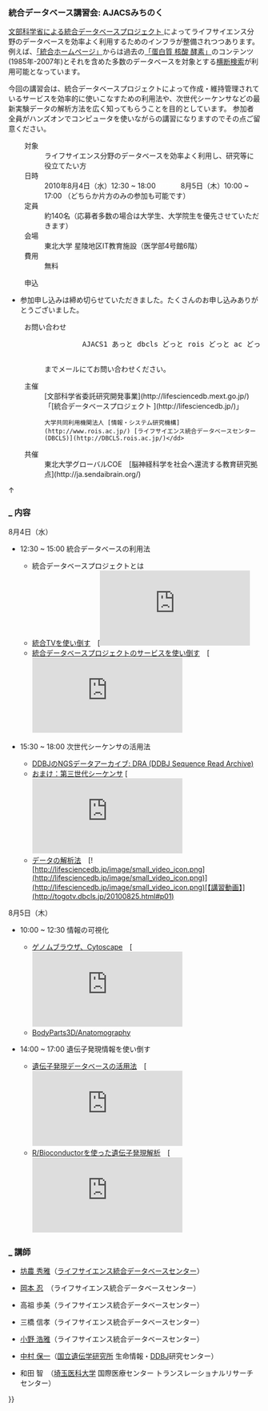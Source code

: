 ###  統合データベース講習会: AJACSみちのく  

[文部科学省による統合データベースプロジェクト ](http://lifesciencedb.mext.go.jp/)によってライフサイエンス分野のデータベースを効率よく利用するためのインフラが整備されつつあります。例えば、[「統合ホームページ」](http://lifesciencedb.jp/)からは過去の[「蛋白質 核酸 酵素」](http://www.kyoritsu-pub.co.jp/pne/)のコンテンツ(1985年-2007年)とそれを含めた多数のデータベースを対象とする[横断検索](http://lifesciencedb.jp/dbsearch/)が利用可能となっています。

今回の講習会は、統合データベースプロジェクトによって作成・維持管理されているサービスを効率的に使いこなすための利用法や、次世代シーケンサなどの最新実験データの解析方法を広く知ってもらうことを目的としています。
参加者全員がハンズオンでコンピュータを使いながらの講習になりますのでその点ご留意ください。

<dl class="list1" style="padding-left:16px;margin-left:16px">
<dt>対象</dt>
<dd>ライフサイエンス分野のデータベースを効率よく利用し、研究等に役立てたい方</dd>
<dt>日時</dt>
<dd>2010年8月4日（水）12:30 ~ 18:00  
<span style="color:white">2010年</span>8月5日（木）10:00 ~ 17:00  
（どちらか片方のみの参加も可能です）</dd>
<dt>定員</dt>
<dd>約140名（応募者多数の場合は大学生、大学院生を優先させていただきます）</dd>
<dt>会場</dt>
<dd>東北大学 星陵地区IT教育施設（医学部4号館6階）</dd>
<dt>費用</dt>
<dd>無料</dd>
</dl>

<dl class="list1" style="padding-left:16px;margin-left:16px">
    <dt>申込</dt>
</dl>

* 参加申し込みは締め切らせていただきました。たくさんのお申し込みありがとうございました。

<dl class="list1" style="padding-left:16px;margin-left:16px">
    <dt>お問い合わせ</dt>
    <dd>
        <pre>
         AJACS1 あっと dbcls どっと rois どっと ac どっと jp
        </pre>
        までメールにてお問い合わせください。
    </dd>
</dl>

<dl class="list1" style="padding-left:16px;margin-left:16px">
    <dt>主催</dt>
    <dd>[文部科学省委託研究開発事業](http://lifesciencedb.mext.go.jp/)「[統合データベースプロジェクト ](http://lifesciencedb.jp/)」   

    大学共同利用機関法人 [情報・システム研究機構](http://www.rois.ac.jp/) [ライフサイエンス統合データベースセンター(DBCLS)](http://DBCLS.rois.ac.jp/)</dd>
</dl>

<dl class="list1" style="padding-left:16px;margin-left:16px">
    <dt>共催</dt>
    <dd>東北大学グローバルCOE　[脳神経科学を社会へ還流する教育研究拠点](http://ja.sendaibrain.org/)</dd>
</dl>

<div class="jumpmenu">↑</div>

### [_](http://MotDB.DBCLS.jp/?AJACS21#y009abe6 "y009abe6") 内容  

8月4日（水）

* 12:30 ~ 15:00 統合データベースの利用法

    * 統合データベースプロジェクトとは
    * [統合TVを使い倒す](01_hono1.md)　[![http://lifesciencedb.jp/image/small_video_icon.png](http://lifesciencedb.jp/image/small_video_icon.png)](http://lifesciencedb.jp/image/small_video_icon.png)[【講習動画】 ](http://togotv.dbcls.jp/20100828.html#p01)
    * [統合データベースプロジェクトのサービスを使い倒す](02_bono1.md)　[![http://lifesciencedb.jp/image/small_video_icon.png](http://lifesciencedb.jp/image/small_video_icon.png)](http://lifesciencedb.jp/image/small_video_icon.png)[【講習動画】 ](http://togotv.dbcls.jp/20100823.html#p01)

* 15:30 ~ 18:00 次世代シーケンサの活用法

    * [DDBJのNGSデータアーカイブ: DRA (DDBJ Sequence Read Archive)](03_yn.md)
    * [おまけ：第三世代シーケンサ](04_kawano.md) [![http://lifesciencedb.jp/image/small_video_icon.png](http://lifesciencedb.jp/image/small_video_icon.png)](http://lifesciencedb.jp/image/small_video_icon.png)[【講習動画】 ](http://togotv.dbcls.jp/20100824.html#p01)
    * [データの解析法](05_bono2.md)　[![http://lifesciencedb.jp/image/small_video_icon.png](http://lifesciencedb.jp/image/small_video_icon.png)](http://lifesciencedb.jp/image/small_video_icon.png)[【講習動画】](http://togotv.dbcls.jp/20100825.html#p01)

8月5日（木）

* 10:00 ~ 12:30 情報の可視化

    * [ゲノムブラウザ、Cytoscape](06_so.md)　[![http://lifesciencedb.jp/image/small_video_icon.png](http://lifesciencedb.jp/image/small_video_icon.png)](http://lifesciencedb.jp/image/small_video_icon.png)[【講習動画】 ](http://togotv.dbcls.jp/20100826.html#p01)
    * [BodyParts3D/Anatomography](07_mitsuhashi.md)

* 14:00 ~ 17:00 遺伝子発現情報を使い倒す

    * [遺伝子発現データベースの活用法](08_hono2.md)　[![http://lifesciencedb.jp/image/small_video_icon.png](http://lifesciencedb.jp/image/small_video_icon.png)](http://lifesciencedb.jp/image/small_video_icon.png)[【講習動画】 ](http://togotv.dbcls.jp/20100829.html#p01)
    * [R/Bioconductorを使った遺伝子発現解析](09_wada.md)　[![http://lifesciencedb.jp/image/small_video_icon.png](http://lifesciencedb.jp/image/small_video_icon.png)](http://lifesciencedb.jp/image/small_video_icon.png)[【講習動画】 ](http://togotv.dbcls.jp/20100827.html#p01)


### [_](http://MotDB.DBCLS.jp/?AJACS21#t116d89a "t116d89a") 講師  

* [坊農 秀雅](http://dbcls.rois.ac.jp/~bono/)（[ライフサイエンス統合データベースセンター](http://dbcls.rois.ac.jp/)）
* [岡本 忍](http://charles.kazusa.or.jp/~so/wordpress/)　（ライフサイエンス統合データベースセンター）
* 高祖 歩美（ライフサイエンス統合データベースセンター）
* 三橋 信孝（ライフサイエンス統合データベースセンター）
* [小野 浩雅](http://dbcls.rois.ac.jp/~hono/dokuwiki/doku.php)（ライフサイエンス統合データベースセンター）

* [中村 保一](http://charles.genes.nig.ac.jp/members/yn/)（[国立遺伝学研究所](http://www.nig.ac.jp/) 生命情報・[DDBJ](http://www.ddbj.nig.ac.jp/)研究センター）
* 和田 智　（[埼玉医科大学](http://www.saitama-med.ac.jp/) 国際医療センター トランスレーショナルリサーチセンター）

}}
